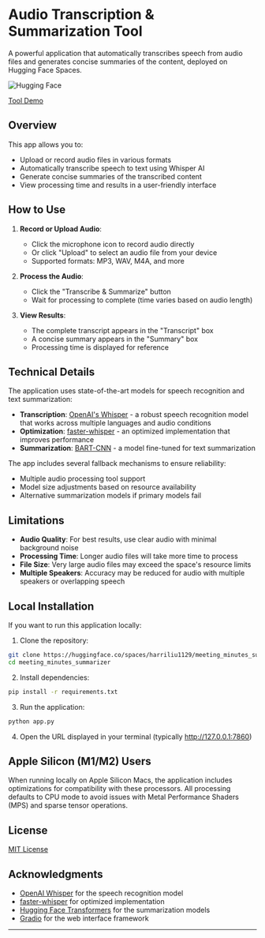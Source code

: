 # Audio Transcription & Summarization Tool

A powerful application that automatically transcribes speech from audio files and generates concise summaries of the content, deployed on Hugging Face Spaces.

![Hugging Face](https://huggingface.co/datasets/huggingface/brand-assets/resolve/main/hf-logo.svg)

[Tool Demo](https://huggingface.co/spaces/harriliu1129/meeting_minutes_summarizer)

## Overview

This app allows you to:
- Upload or record audio files in various formats
- Automatically transcribe speech to text using Whisper AI
- Generate concise summaries of the transcribed content
- View processing time and results in a user-friendly interface

## How to Use

1. **Record or Upload Audio**:
   - Click the microphone icon to record audio directly
   - Or click "Upload" to select an audio file from your device
   - Supported formats: MP3, WAV, M4A, and more

2. **Process the Audio**:
   - Click the "Transcribe & Summarize" button
   - Wait for processing to complete (time varies based on audio length)

3. **View Results**:
   - The complete transcript appears in the "Transcript" box
   - A concise summary appears in the "Summary" box
   - Processing time is displayed for reference

## Technical Details

The application uses state-of-the-art models for speech recognition and text summarization:

- **Transcription**: [OpenAI's Whisper](https://github.com/openai/whisper) - a robust speech recognition model that works across multiple languages and audio conditions
- **Optimization**: [faster-whisper](https://github.com/guillaumekln/faster-whisper) - an optimized implementation that improves performance
- **Summarization**: [BART-CNN](https://huggingface.co/facebook/bart-large-cnn) - a model fine-tuned for text summarization

The app includes several fallback mechanisms to ensure reliability:
- Multiple audio processing tool support
- Model size adjustments based on resource availability
- Alternative summarization models if primary models fail

## Limitations

- **Audio Quality**: For best results, use clear audio with minimal background noise
- **Processing Time**: Longer audio files will take more time to process
- **File Size**: Very large audio files may exceed the space's resource limits
- **Multiple Speakers**: Accuracy may be reduced for audio with multiple speakers or overlapping speech

## Local Installation

If you want to run this application locally:

1. Clone the repository:
```bash
git clone https://huggingface.co/spaces/harriliu1129/meeting_minutes_summarizer
cd meeting_minutes_summarizer
```

2. Install dependencies:
```bash
pip install -r requirements.txt
```

3. Run the application:
```bash
python app.py
```

4. Open the URL displayed in your terminal (typically http://127.0.0.1:7860)

## Apple Silicon (M1/M2) Users

When running locally on Apple Silicon Macs, the application includes optimizations for compatibility with these processors. All processing defaults to CPU mode to avoid issues with Metal Performance Shaders (MPS) and sparse tensor operations.

## License

[MIT License](LICENSE)

## Acknowledgments

- [OpenAI Whisper](https://github.com/openai/whisper) for the speech recognition model
- [faster-whisper](https://github.com/guillaumekln/faster-whisper) for optimized implementation
- [Hugging Face Transformers](https://github.com/huggingface/transformers) for the summarization models
- [Gradio](https://github.com/gradio-app/gradio) for the web interface framework

---

